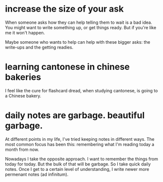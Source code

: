 # increase the size of your ask

When someone asks how they can help telling them to wait is a bad idea.
You might want to write something up, or get things ready.
But if you're like me it won't happen.

Maybe someone who wants to help can help with these bigger asks: the write-ups and the getting readies.
# learning cantonese in chinese bakeries

I feel like the cure for flashcard dread, when studying cantonese, is going to a Chinese bakery.

# daily notes are garbage. beautiful garbage.

At different points in my life, I've tried keeping notes in different ways.
The most common focus has been this: remembering what I'm reading today a month from now.

Nowadays I take the opposite approach.
I want to remember the things from today for today.
But the bulk of that will be garbage.
So I take quick daily notes.
Once I get to a certain level of understanding, I write newer more permenant notes (ad infinitum).

